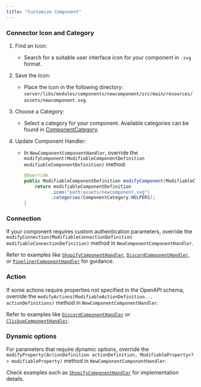 ```yaml
---
title: "Customize Component"
---
```


### Connector Icon and Category

1. Find an Icon:
    - Search for a suitable user interface icon for your component in `.svg` format.

2. Save the Icon:
    - Place the icon in the following directory: `server/libs/modules/components/newcomponent/src/main/resources/assets/newcomponent.svg`.

3. Choose a Category:
    - Select a category for your component. Available categories can be found in [ComponentCategory](https://github.com/bytechefhq/bytechef/blob/master/sdks/backend/java/component-api/src/main/java/com/bytechef/component/definition/ComponentCategory.java).

4. Update Component Handler:
    - In `NewComponentComponentHandler`, override the `modifyComponent(ModifiableComponentDefinition modifiableComponentDefinition)` method:
      ```java
      @Override
      public ModifiableComponentDefinition modifyComponent(ModifiableComponentDefinition modifiableComponentDefinition) {
          return modifiableComponentDefinition
                .icon("path:assets/newcomponent.svg")
                .categories(ComponentCategory.HELPERS);
      }
      ```

### Connection

If your component requires custom authentication parameters, override the `modifyConnection(ModifiableConnectionDefinition modifiableConnectionDefinition)` method in `NewComponentComponentHandler`.

Refer to examples like [`ShopifyComponentHandler`](https://github.com/bytechefhq/bytechef/blob/master/server/libs/modules/components/shopify/src/main/java/com/bytechef/component/shopify/ShopifyComponentHandler.java#L72), [`DiscordComponentHandler`](https://github.com/bytechefhq/bytechef/blob/master/server/libs/modules/components/discord/src/main/java/com/bytechef/component/discord/DiscordComponentHandler.java#L92), or [`PipelinerComponentHandler`](https://github.com/bytechefhq/bytechef/blob/master/server/libs/modules/components/pipeliner/src/main/java/com/bytechef/component/pipeliner/PipelinerComponentHandler.java#L57) for guidance.

### Action

If some actions require properties not specified in the OpenAPI schema, override the `modifyActions(ModifiableActionDefinition... actionDefinitions)` method in `NewComponentComponentHandler`.

Refer to examples like [`DiscordComponentHandler`](https://github.com/bytechefhq/bytechef/blob/master/server/libs/modules/components/discord/src/main/java/com/bytechef/component/discord/DiscordComponentHandler.java#L66) or [`ClickupComponentHandler`](https://github.com/bytechefhq/bytechef/blob/master/server/libs/modules/components/clickup/src/main/java/com/bytechef/component/clickup/ClickupComponentHandler.java#L60).

### Dynamic options

For parameters that require dynamic options, override the `modifyProperty(ActionDefinition actionDefinition, ModifiableProperty<?> modifiableProperty)` method in `NewComponentComponentHandler`.

Check examples such as [`ShopifyComponentHandler`](https://github.com/bytechefhq/bytechef/blob/master/server/libs/modules/components/shopify/src/main/java/com/bytechef/component/shopify/ShopifyComponentHandler.java#L96) for implementation details.
